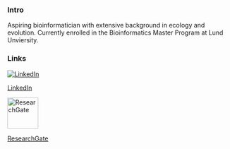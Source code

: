 ### Intro
Aspiring bioinformatician with extensive background in ecology and evolution.
Currently enrolled in the Bioinformatics Master Program at Lund Unviersity.

### Links
[![LinkedIn](https://content.linkedin.com/content/dam/me/business/en-us/amp/brand-site/v2/bg/LI-Bug.svg.original.svg)](https://www.linkedin.com/in/teodoralling)

[LinkedIn](https://www.linkedin.com/in/teodoralling)


<a href="https://researchgate.net/profile/Teodor-Alling"> <img src="https://cberuk.com/cdn/partner/201906093872.png" alt="ResearchGate" style="width:70px;height:70px;"> </a> 

[ResearchGate](https://researchgate.net/profile/Teodor-Alling)

